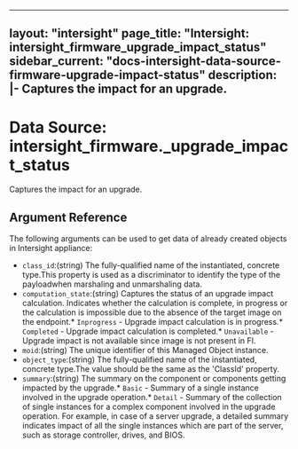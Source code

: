 
---
layout: "intersight"
page_title: "Intersight: intersight_firmware_upgrade_impact_status"
sidebar_current: "docs-intersight-data-source-firmware-upgrade-impact-status"
description: |-
Captures the impact for an upgrade.
---

# Data Source: intersight_firmware._upgrade_impact_status
Captures the impact for an upgrade.
## Argument Reference
The following arguments can be used to get data of already created objects in Intersight appliance:
* `class_id`:(string) The fully-qualified name of the instantiated, concrete type.This property is used as a discriminator to identify the type of the payloadwhen marshaling and unmarshaling data. 
* `computation_state`:(string) Captures the status of an upgrade impact calculation. Indicates whether the calculation is complete, in progress or the calculation is impossible due to the absence of the target image on the endpoint.* `Inprogress` - Upgrade impact calculation is in progress.* `Completed` - Upgrade impact calculation is completed.* `Unavailable` - Upgrade impact is not available since image is not present in FI. 
* `moid`:(string) The unique identifier of this Managed Object instance. 
* `object_type`:(string) The fully-qualified name of the instantiated, concrete type.The value should be the same as the 'ClassId' property. 
* `summary`:(string) The summary on the component or components getting impacted by the upgrade.* `Basic` - Summary of a single instance involved in the upgrade operation.* `Detail` - Summary of the collection of single instances for a complex component involved in the upgrade operation. For example, in case of a server upgrade, a detailed summary indicates impact of all the single instances which are part of the server, such as storage controller, drives, and BIOS. 
